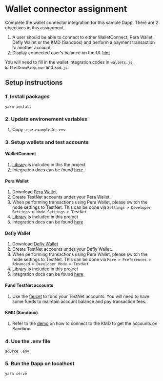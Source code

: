 # Wallet connector assignment

Complete the wallet connector integration for this sample Dapp. There are 2 objectives in this assignment,

1. A user should be able to connect to either WalletConnect, Pera Wallet, Defly Wallet or the KMD (Sandbox) and perform a payment transaction to another account.
2. Display connected user's balance on the UI. [hint](https://algorand.github.io/js-algorand-sdk/classes/Algodv2.html#accountInformation)

You will need to fill in the wallet integration codes in `wallets.js`, `WalletDemoView.vue` and `kmd.js`.

## Setup instructions

### 1. Install packages
```
yarn install
```

### 2. Update environement variables
1. Copy `.env.example` to `.env`.

### 3. Setup wallets and test accounts
#### WalletConnect
1. [Library](https://docs.walletconnect.com/quick-start/dapps/client) is included in this the project
2. Integration docs can be found [here](https://developer.algorand.org/docs/get-details/walletconnect/#sign-transaction)

#### Pera Wallet
1. Download [Pera Wallet](https://perawallet.app/)
2. Create TestNet accounts under your Pera Wallet.
3. When performing transactions using Pera Wallet, please switch the node settings to TestNet. This can be done via `Settings > Developer Settings > Node Settings > TestNet`
4. [Library](https://github.com/perawallet/connect) is included in this project
5. Integration docs can be found [here](https://docs.perawallet.app/references/pera-connect/)

#### Defly Wallet
1. Download [Defly Wallet](https://defly.app/)
2. Create TestNet accounts under your Defly Wallet.
3. When performing transactions using Pera Wallet, please switch the node settings to TestNet. This can be done via `More > Preferences > Advanced > Developer Mode > TestNet`
4. [Library](https://github.com/perawallet/connect) is included in this project
5. Integration docs can be found [here](https://docs.perawallet.app/references/pera-connect/)

#### Fund TestNet accounts
1. Use the [faucet](https://bank.testnet.algorand.network/) to fund your TestNet accounts. You will need to have some funds to maintain account balance and pay transaction fees.

#### KMD (Sandbox)
1. Refer to the [demo](https://github.com/Algo-Foundry/demo-wallet-connectors) on how to connect to the KMD to get the accounts on Sandbox.

### 4. Use the .env file
```
source .env
```

### 5. Run the Dapp on localhost
```
yarn serve
```
